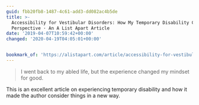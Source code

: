 ```yaml
---
guid: fbb20fb8-1487-4c61-add3-dd082ac4b5de
title: >-
  Accessibility for Vestibular Disorders: How My Temporary Disability Changed My
  Perspective · An A List Apart Article
date: '2019-04-07T10:59:42+00:00'
changed: '2020-04-19T04:05:01+00:00'


bookmark_of: 'https://alistapart.com/article/accessibility-for-vestibular'
---
```


> I went back to my abled life, but the experience changed my mindset for good.

This is an excellent article on experiencing temporary disability and how it made the author consider things in a new way. 

